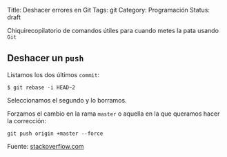 Title: Deshacer errores en Git
Tags: git
Category: Programación
Status: draft

Chiquirecopilatorio de comandos útiles para cuando metes la pata
usando `Git`

## Deshacer un `push`

Listamos los dos últimos `commit`:

```console
$ git rebase -i HEAD~2
```

Seleccionamos el segundo y lo borramos.

Forzamos el cambio en la rama `master` o aquella en la que queramos
hacer la corrección:

```console
git push origin +master --force
```

Fuente: [stackoverflow.com](https://stackoverflow.com/questions/448919/how-can-i-remove-a-commit-on-github)

